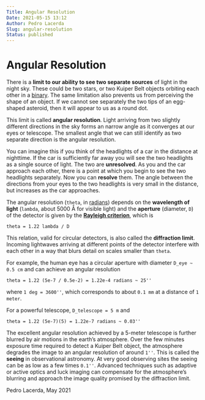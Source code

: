 ```yaml
---
Title: Angular Resolution
Date: 2021-05-15 13:12
Author: Pedro Lacerda
Slug: angular-resolution
Status: published
---
```


# Angular Resolution

There is a **limit to our ability to see two separate sources** of light in the night sky. These could be two stars, or two Kuiper Belt objects orbiting each other in a [binary](binaries). The same limitation also prevents us from perceiving the shape of an object. If we cannot see separately the two tips of an egg-shaped asteroid, then it will appear to us as a round dot.





This limit is called **angular resolution**. Light arriving from two slightly different directions in the sky forms an narrow angle as it converges at our eyes or telescope. The smallest angle that we can still identify as two separate direction is the angular resolution.





You can imagine this if you think of the headlights of a car in the distance at nighttime. If the car is sufficiently far away you will see the two headlights as a single source of light. The two are **unresolved**. As you and the car approach each other, there is a point at which you begin to see the two headlights separately. Now you can **resolve** them. The angle between the directions from your eyes to the two headlights is very small in the distance, but increases as the car approaches.





The angular resolution (`theta`, in [radians](https://en.wikipedia.org/wiki/Radian)) depends on the **wavelength of light** (`lambda`, about 5000 Å for visible light) and the **aperture** (diameter, `D`) of the detector is given by the **[Rayleigh criterion](https://en.wikipedia.org/wiki/Angular_resolution#The_Rayleigh_criterion)**, which is

`theta = 1.22 lambda / D`

<!-- <img align="center" src="figs/2023/08/theta=1.22_,_fra.png" /> -->
<!-- \theta=1.22\,\frac{\lambda}{D} -->

This relation, valid for circular detectors, is also called the **diffraction limit**. Incoming lightwaves arriving at different points of the detector interfere with each other in a way that blurs detail on scales smaller than `theta`.





For example, the human eye has a circular aperture with diameter `D_eye ~ 0.5 cm` and can achieve an angular resolution

`theta = 1.22 (5e-7 / 0.5e-2) = 1.22e-4 radians ~ 25''`

<!-- <img align="center" src="figs/2023/08/theta=1.22_times.png" />, -->

<!-- \theta=1.22\times \frac{5\times 10^{-7}}{0.5\times 10^{-2}}=1.22\times 10^{-4}\,\text{radians}\approx 25'' -->



where `1 deg = 3600''`, which corresponds to about `0.1 mm` at a distance of `1 meter`.





For a powerful telescope, `D_telescope = 5 m` and



`theta = 1.22 (5e-7)(5) = 1.22e-7 radians ~ 0.03''`

<!-- \$latex \\theta=1.22\\times \\frac{5\\times 10\^{-7}}{5}=1.22\\times 10\^{-7}\\,\\text{radians}\\approx 0.03''&s=2\$ -->





The excellent angular resolution achieved by a 5-meter telescope is further blurred by air motions in the earth’s atmosphere. Over the few minutes exposure time required to detect a Kuiper Belt object, the atmosphere degrades the image to an angular resolution of around `1''`. This is called the **seeing** in observational astronomy. At very good observing sites the seeing can be as low as a few times `0.1''`. Advanced techniques such as adaptive or active optics and luck imaging can compensate for the atmosphere’s blurring and approach the image quality promised by the diffraction limit.




Pedro Lacerda, May 2021


